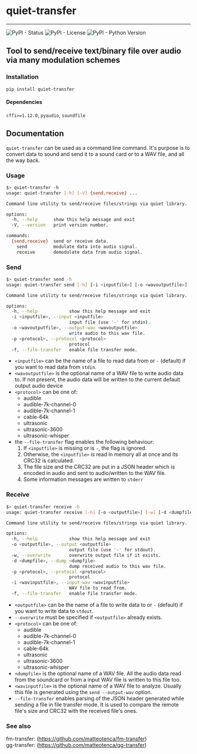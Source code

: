 # quiet-transfer

---
![PyPI - Status](https://img.shields.io/pypi/status/quiet-transfer)
![PyPI - License](https://img.shields.io/pypi/l/quiet-transfer?color=blue)
![PyPI - Python Version](https://img.shields.io/pypi/pyversions/quiet-transfer)

## Tool to send/receive text/binary file over audio via many modulation schemes

### Installation

`
pip install quiet-transfer
`

#### Dependencies

`cffi>=1.12.0`, `pyaudio`, `soundfile`

## Documentation

`quiet-transfer` can be used as a command line command. It's purpose is to convert data to sound and send it 
to a sound card or to a WAV file, and all the way back.

### Usage
```bash
$> quiet-transfer -h
usage: quiet-transfer [-h] [-V] {send,receive} ...

Command line utility to send/receive files/strings via quiet library.

options:
  -h, --help      show this help message and exit
  -V, --version   print version number.

commands:
  {send,receive}  send or receive data.
    send          modulate data into audio signal.
    receive       demodulate data from audio signal.
```

### Send

```bash
$> quiet-transfer send -h
usage: quiet-transfer send [-h] [-i <inputfile>] [-o <wavoutputfile>] [-p <protocol>] [-f]

Command line utility to send/receive files/strings via quiet library.

options:
  -h, --help            show this help message and exit
  -i <inputfile>, --input <inputfile>
                        input file (use '-' for stdin).
  -o <wavoutputfile>, --output-wav <wavoutputfile>
                        write audio to this wav file.
  -p <protocol>, --protocol <protocol>
                        protocol
  -f, --file-transfer   enable file transfer mode.
```

 - `<inputfile>` can be the name of a file to read data from or `-` (default) if you want to read data from `stdin`.
 - `<wavoutputfile>` is the optional name of a WAV file to write audio data to. If not present, the audio data will be 
written to the current default output audio device
 - `<protocol>` can be one of:
   - audible
   - audible-7k-channel-0
   - audible-7k-channel-1
   - cable-64k
   - ultrasonic
   - ultrasonic-3600
   - ultrasonic-whisper
 - the `--file-transfer` flag enables the following behaviour:
   1) If `<inputfile>` is missing or is `-`, the flag is ignored.
   2) Otherwise, the `<inputfile>` is read in memory all at once and its CRC32 is calculated.
   2) The file size and the CRC32 are put in a JSON header which is encoded in audio and sent to audio/written to the WAV file.
   3) Some information messages are written to `stderr`
  
 ### Receive

```bash
$> quiet-transfer receive -h
usage: quiet-transfer receive [-h] [-o <outputfile>] [-w] [-d <dumpfile>] [-p <protocol>] [-i <wavinputfile>] [-f]

Command line utility to send/receive files/strings via quiet library.

options:
  -h, --help            show this help message and exit
  -o <outputfile>, --output <outputfile>
                        output file (use '-' for stdout).
  -w, --overwrite       overwrite output file if it exists.
  -d <dumpfile>, --dump <dumpfile>
                        dump received audio to this wav file.
  -p <protocol>, --protocol <protocol>
                        protocol
  -i <wavinputfile>, --input-wav <wavinputfile>
                        WAV file to read from.
  -f, --file-transfer   enable file transfer mode.
```
- `<outputfile>` can be the name of a file to write data to or `-` (default) if you want to write data to `stdout`.
- `--overwrite` must be specified if `<outputfile>` already exists.
- `<protocol>` can be one of:
   - audible
   - audible-7k-channel-0
   - audible-7k-channel-1
   - cable-64k
   - ultrasonic
   - ultrasonic-3600
   - ultrasonic-whisper
- `<dumpfile>` is the optional name of a WAV file. All the audio data read from the soundcard 
or from a input WAV file is written to this file too.
- `<wavinputfile>` is the optional name of a WAV file to analyze. Usually this file is generated using the `send --output-wav` option.
- `--file-transfer` enables parsing of the JSON header generated while sending a file in file transfer mode. It is used to compare the remote file's size and CRC32 with the received file's ones.

### See also

fm-transfer: (https://github.com/matteotenca/fm-transfer)  
gg-transfer: (https://github.com/matteotenca/gg-transfer)
